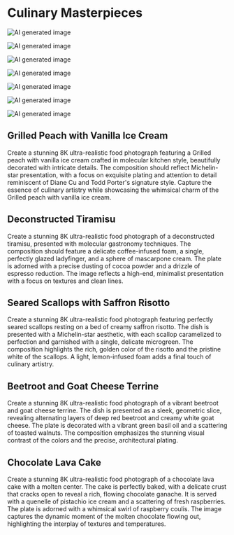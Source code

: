 # Culinary Masterpieces

![AI generated image](/static/images/ai-generated-images/food%20photography/img_1.JPG)

![AI generated image](/static/images/ai-generated-images/food%20photography/img_2.JPG)

![AI generated image](/static/images/ai-generated-images/food%20photography/img_3.JPG)

![AI generated image](/static/images/ai-generated-images/food%20photography/img_4.JPG)

![AI generated image](/static/images/ai-generated-images/food%20photography/img_5.JPG)

![AI generated image](/static/images/ai-generated-images/food%20photography/img_6.JPG)

![AI generated image](/static/images/ai-generated-images/food%20photography/img_7.JPG)


## Grilled Peach with Vanilla Ice Cream

Create a stunning 8K ultra-realistic food photograph featuring a Grilled peach with vanilla ice cream crafted in molecular kitchen style, beautifully decorated with intricate details. The composition should reflect Michelin-star presentation, with a focus on exquisite plating and attention to detail reminiscent of Diane Cu and Todd Porter's signature style. Capture the essence of culinary artistry while showcasing the whimsical charm of the Grilled peach with vanilla ice cream.

## Deconstructed Tiramisu
Create a stunning 8K ultra-realistic food photograph of a deconstructed tiramisu, presented with molecular gastronomy techniques. The composition should feature a delicate coffee-infused foam, a single, perfectly glazed ladyfinger, and a sphere of mascarpone cream. The plate is adorned with a precise dusting of cocoa powder and a drizzle of espresso reduction. The image reflects a high-end, minimalist presentation with a focus on textures and clean lines.

## Seared Scallops with Saffron Risotto
Create a stunning 8K ultra-realistic food photograph featuring perfectly seared scallops resting on a bed of creamy saffron risotto. The dish is presented with a Michelin-star aesthetic, with each scallop caramelized to perfection and garnished with a single, delicate microgreen. The composition highlights the rich, golden color of the risotto and the pristine white of the scallops. A light, lemon-infused foam adds a final touch of culinary artistry.

## Beetroot and Goat Cheese Terrine
Create a stunning 8K ultra-realistic food photograph of a vibrant beetroot and goat cheese terrine. The dish is presented as a sleek, geometric slice, revealing alternating layers of deep red beetroot and creamy white goat cheese. The plate is decorated with a vibrant green basil oil and a scattering of toasted walnuts. The composition emphasizes the stunning visual contrast of the colors and the precise, architectural plating.

## Chocolate Lava Cake
Create a stunning 8K ultra-realistic food photograph of a chocolate lava cake with a molten center. The cake is perfectly baked, with a delicate crust that cracks open to reveal a rich, flowing chocolate ganache. It is served with a quenelle of pistachio ice cream and a scattering of fresh raspberries. The plate is adorned with a whimsical swirl of raspberry coulis. The image captures the dynamic moment of the molten chocolate flowing out, highlighting the interplay of textures and temperatures.